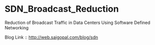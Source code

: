 SDN_Broadcast_Reduction
=======================

 Reduction of Broadcast Traffic in Data Centers Using Software Defined Networking

 Blog Link :: http://web.saigopal.com/blog/sdn
